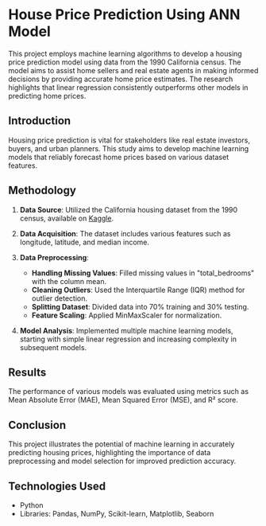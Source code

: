 # House Price Prediction Using ANN Model

This project employs machine learning algorithms to develop a housing price prediction model using data from the 1990 California census. The model aims to assist home sellers and real estate agents in making informed decisions by providing accurate home price estimates. The research highlights that linear regression consistently outperforms other models in predicting home prices.


## Introduction
Housing price prediction is vital for stakeholders like real estate investors, buyers, and urban planners. This study aims to develop machine learning models that reliably forecast home prices based on various dataset features.


## Methodology
1. **Data Source**: Utilized the California housing dataset from the 1990 census, available on [Kaggle](https://www.kaggle.com/datasets/camnugent/californiahousing-prices).
2. **Data Acquisition**: The dataset includes various features such as longitude, latitude, and median income.
3. **Data Preprocessing**:
   - **Handling Missing Values**: Filled missing values in "total_bedrooms" with the column mean.
   - **Cleaning Outliers**: Used the Interquartile Range (IQR) method for outlier detection.
   - **Splitting Dataset**: Divided data into 70% training and 30% testing.
   - **Feature Scaling**: Applied MinMaxScaler for normalization.

4. **Model Analysis**: Implemented multiple machine learning models, starting with simple linear regression and increasing complexity in subsequent models.

## Results
The performance of various models was evaluated using metrics such as Mean Absolute Error (MAE), Mean Squared Error (MSE), and R² score. 

## Conclusion
This project illustrates the potential of machine learning in accurately predicting housing prices, highlighting the importance of data preprocessing and model selection for improved prediction accuracy.

## Technologies Used
- Python
- Libraries: Pandas, NumPy, Scikit-learn, Matplotlib, Seaborn

